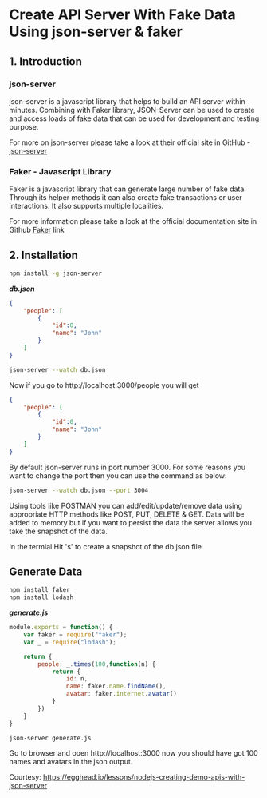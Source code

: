 # Create API Server With Fake Data Using json-server & faker 
## 1. Introduction
### json-server
json-server is a javascript library that helps to build an API server within minutes. Combining with Faker library, JSON-Server can be used to create and access loads of fake data that can be used for development and testing purpose.

For more on json-server please take a look at their official site in GitHub - [json-server](https://github.com/typicode/json-server)
### Faker - Javascript Library
Faker is a javascript library that can generate large number of fake data. Through its helper methods it can also create fake transactions or user interactions. It also supports multiple localities.

For more information please take a look at the official documentation site in Github [Faker](https://github.com/marak/Faker.js/) link

## 2. Installation
```sh
npm install -g json-server
```
_**db.json**_
```json
{
    "people": [
        {
            "id":0,
            "name": "John"
        }
    ]
}
```
```sh
json-server --watch db.json
```
Now if you go to http://localhost:3000/people you will get
```json
{
    "people": [
        {
            "id":0,
            "name": "John"
        }
    ]
}
```
By default json-server runs in port number 3000. For some reasons you want to change the port then you can use the command as below:
```sh
json-server --watch db.json --port 3004
```
Using tools like POSTMAN you can add/edit/update/remove data using appropriate HTTP methods like POST, PUT, DELETE & GET. Data will be added to memory but if you want to persist the data the server allows you take the snapshot of the data.

In the termial Hit 's' to create a snapshot of the db.json file.
## Generate Data
```sh
npm install faker
npm install lodash
```
_**generate.js**_
```javascript
module.exports = function() {
    var faker = require("faker");
    var _ = require("lodash");

    return {
        people: _.times(100,function(n) {
            return {
                id: n,
                name: faker.name.findName(),
                avatar: faker.internet.avatar()
            }
        })
    }
}
```
```sh
json-server generate.js
```
Go to browser and open http://localhost:3000 now you should have got 100 names and avatars in the json output.

Courtesy: https://egghead.io/lessons/nodejs-creating-demo-apis-with-json-server
